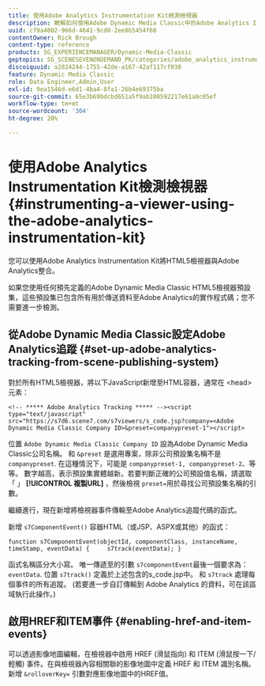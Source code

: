```yaml
---
title: 使用Adobe Analytics Instrumentation Kit檢測檢視器
description: 瞭解如何使用Adobe Dynamic Media Classic中的Adobe Analytics Instrumentation Kit檢測檢視器。
uuid: cf9a4002-966d-4641-9cd0-2ee8b5454f60
contentOwner: Rick Brough
content-type: reference
products: SG_EXPERIENCEMANAGER/Dynamic-Media-Classic
geptopics: SG_SCENESEVENONDEMAND_PK/categories/adobe_analytics_instrumentation_kit
discoiquuid: a2824244-1755-42de-a167-42af117cf038
feature: Dynamic Media Classic
role: Data Engineer,Admin,User
exl-id: 9ea1546d-e6d1-4ba4-8fa1-26b4e69375ba
source-git-commit: 65e3b69bdcbd651a5f9ab100592217e61a8c05ef
workflow-type: tm+mt
source-wordcount: '304'
ht-degree: 20%

---
```


# 使用Adobe Analytics Instrumentation Kit檢測檢視器{#instrumenting-a-viewer-using-the-adobe-analytics-instrumentation-kit}

您可以使用Adobe Analytics Instrumentation Kit將HTML5檢視器與Adobe Analytics整合。

如果您使用任何預先定義的Adobe Dynamic Media Classic HTML5檢視器預設集，這些預設集已包含所有用於傳送資料至Adobe Analytics的實作程式碼；您不需要進一步檢測。

## 從Adobe Dynamic Media Classic設定Adobe Analytics追蹤 {#set-up-adobe-analytics-tracking-from-scene-publishing-system}

對於所有HTML5檢視器，將以下JavaScript新增至HTML容器，通常在 &lt;head> 元素：

```as3
<!-- ***** Adobe Analytics Tracking ***** --><script type="text/javascript" src="https://s7d6.scene7.com/s7viewers/s_code.jsp?company=<Adobe Dynamic Media Classic Company ID>&preset=companypreset-1"></script>
```

位置 `Adobe Dynamic Media Classic Company ID` 設為Adobe Dynamic Media Classic公司名稱。 和 `&preset` 是選用專案，除非公司預設集名稱不是 `companypreset`. 在這種情況下，可能是 `companypreset-1, companypreset-2`、等等。 數字越高，表示預設集實體越新。若要判斷正確的公司預設值名稱，請選取「 」 **[!UICONTROL 複製URL]** ，然後檢視 `preset=`用於尋找公司預設集名稱的引數。

繼續進行，現在新增將檢視器事件傳輸至Adobe Analytics追蹤代碼的函式。

新增 `s7ComponentEvent()` 容器HTML（或JSP、ASPX或其他）的函式：

```as3
function s7ComponentEvent(objectId, componentClass, instanceName, timeStamp, eventData) {     s7track(eventData); }
```

函式名稱區分大小寫。 唯一傳遞至的引數 `s7componentEvent`最後一個要求為： `eventData`. 位置 `s7track()` 定義於上述包含的s_code.jsp中。 和 `s7track` 處理每個事件的所有追蹤。 (若要進一步自訂傳輸到 Adobe Analytics 的資料，可在該區域執行此操作。)

## 啟用HREF和ITEM事件 {#enabling-href-and-item-events}

可以透過影像地圖編輯，在檢視器中啟用 HREF (滑鼠指向) 和 ITEM (滑鼠按一下/輕觸) 事件。在與檢視器內容相關聯的影像地圖中定義 HREF 和 ITEM 識別名稱。新增 `&rolloverKey=` 引數對應影像地圖中的HREF值。
